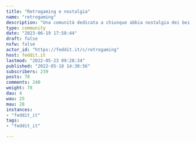 ```yaml
---
title: "Retrogaming e nostalgia" 
name: "retrogaming"
description: "Una comunità dedicata a chiunque abbia nostalgia dei bei videogiochi del passato.Per poter definire un videogioco nostalgico deve essere uscito da almeno 15 anni.Sono i benvenuti video, immagini e anche solo ricordi di videogiochi del passato.**Attenzione**Questa comunità può provocare lacrimazione oculare."
type: community
date: "2023-06-19 17:58:44"
draft: false
nsfw: false
actor_id: "https://feddit.it/c/retrogaming"
host: feddit.it
lastmod: "2022-05-23 09:28:34"
published: "2022-05-18 14:30:56"
subscribers: 239
posts: 78
comments: 240
weight: 78
dau: 4
wau: 25
mau: 28
instances:
- "feddit_it"
tags: 
- "feddit_it"

---
```

